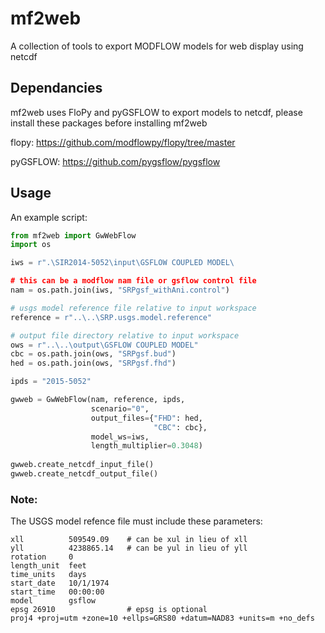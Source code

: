 # mf2web
A collection of tools to export MODFLOW models for web display using netcdf


## Dependancies
mf2web uses FloPy and pyGSFLOW to export models to netcdf, please install these packages before installing mf2web

flopy: https://github.com/modflowpy/flopy/tree/master

pyGSFLOW: https://github.com/pygsflow/pygsflow

## Usage

An example script:

```python
from mf2web import GwWebFlow
import os

iws = r".\SIR2014-5052\input\GSFLOW COUPLED MODEL\

# this can be a modflow nam file or gsflow control file
nam = os.path.join(iws, "SRPgsf_withAni.control")

# usgs model reference file relative to input workspace
reference = r"..\..\SRP.usgs.model.reference"

# output file directory relative to input workspace
ows = r"..\..\output\GSFLOW COUPLED MODEL"
cbc = os.path.join(ows, "SRPgsf.bud")
hed = os.path.join(ows, "SRPgsf.fhd")

ipds = "2015-5052"

gwweb = GwWebFlow(nam, reference, ipds,
                  scenario="0",
                  output_files={"FHD": hed,
                                "CBC": cbc},
                  model_ws=iws,
                  length_multiplier=0.3048)
                  
gwweb.create_netcdf_input_file()
gwweb.create_netcdf_output_file()
```

### Note:
The USGS model refence file must include these parameters:

```
xll          509549.09    # can be xul in lieu of xll  
yll          4238865.14   # can be yul in lieu of yll  
rotation     0  
length_unit  feet  
time_units   days  
start_date   10/1/1974  
start_time   00:00:00  
model        gsflow  
epsg 26910                # epsg is optional   
proj4 +proj=utm +zone=10 +ellps=GRS80 +datum=NAD83 +units=m +no_defs 
```


